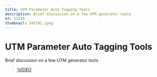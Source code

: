 ```yaml
---
title: UTM Parameter Auto Tagging Tools
description: Brief discussion on a few UTM generator tools
kt: 11235
thumbnail: 347201.jpeg
---
```


# UTM Parameter Auto Tagging Tools

Brief discussion on a few UTM generator tools

>[!VIDEO](https://video.tv.adobe.com/v/347201/?quality=12&learn=on)
